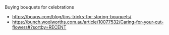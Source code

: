 Buying bouquets for celebrations

- https://bouqs.com/blog/tips-tricks-for-storing-bouquets/
- https://bunch.woolworths.com.au/article/10077532/Caring-for-your-cut-flowers#?sortby=RECENT
